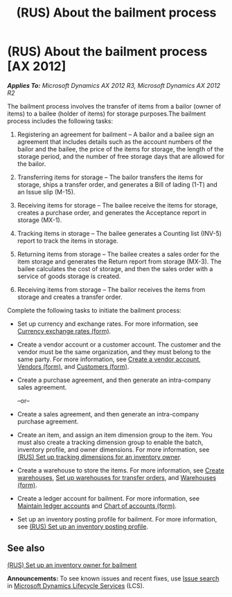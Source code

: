 ﻿---
title: (RUS) About the bailment process
TOCTitle: (RUS) About the bailment process
ms:assetid: e03737bf-0af4-4c71-9c80-ebce6bc7b99e
ms:mtpsurl: https://technet.microsoft.com/en-us/library/JJ733293(v=AX.60)
ms:contentKeyID: 49685260
ms.date: 04/18/2014
mtps_version: v=AX.60
---

# (RUS) About the bailment process [AX 2012]


_**Applies To:** Microsoft Dynamics AX 2012 R3, Microsoft Dynamics AX 2012 R2_

The bailment process involves the transfer of items from a bailor (owner of items) to a bailee (holder of items) for storage purposes.The bailment process includes the following tasks:

1.  Registering an agreement for bailment – A bailor and a bailee sign an agreement that includes details such as the account numbers of the bailor and the bailee, the price of the items for storage, the length of the storage period, and the number of free storage days that are allowed for the bailor.

2.  Transferring items for storage – The bailor transfers the items for storage, ships a transfer order, and generates a Bill of lading (1-T) and an Issue slip (M-15).

3.  Receiving items for storage – The bailee receive the items for storage, creates a purchase order, and generates the Acceptance report in storage (MX-1).

4.  Tracking items in storage – The bailee generates a Counting list (INV-5) report to track the items in storage.

5.  Returning items from storage – The bailee creates a sales order for the item storage and generates the Return report from storage (MX-3). The bailee calculates the cost of storage, and then the sales order with a service of goods storage is created.

6.  Receiving items from storage – The bailor receives the items from storage and creates a transfer order.

Complete the following tasks to initiate the bailment process:

  - Set up currency and exchange rates. For more information, see [Currency exchange rates (form)](https://technet.microsoft.com/en-us/library/hh209477\(v=ax.60\)).

  - Create a vendor account or a customer account. The customer and the vendor must be the same organization, and they must belong to the same party. For more information, see [Create a vendor account](create-a-vendor-account.md), [Vendors (form)](https://technet.microsoft.com/en-us/library/aa592162\(v=ax.60\)), and [Customers (form)](https://technet.microsoft.com/en-us/library/aa590606\(v=ax.60\)).

  - Create a purchase agreement, and then generate an intra-company sales agreement.
    
    –or–

  - Create a sales agreement, and then generate an intra-company purchase agreement.

  - Create an item, and assign an item dimension group to the item. You must also create a tracking dimension group to enable the batch, inventory profile, and owner dimensions. For more information, see [(RUS) Set up tracking dimensions for an inventory owner](rus-set-up-tracking-dimensions-for-an-inventory-owner.md).

  - Create a warehouse to store the items. For more information, see [Create warehouses](create-warehouses.md), [Set up warehouses for transfer orders](set-up-warehouses-for-transfer-orders.md), and [Warehouses (form)](https://technet.microsoft.com/en-us/library/aa620570\(v=ax.60\)).

  - Create a ledger account for bailment. For more information, see [Maintain ledger accounts](maintain-ledger-accounts.md) and [Chart of accounts (form)](https://technet.microsoft.com/en-us/library/aa618234\(v=ax.60\)).

  - Set up an inventory posting profile for bailment. For more information, see [(RUS) Set up an inventory posting profile](rus-set-up-an-inventory-posting-profile.md).

## See also

[(RUS) Set up an inventory owner for bailment](rus-set-up-an-inventory-owner-for-bailment.md)

  
**Announcements:** To see known issues and recent fixes, use [Issue search](http://go.microsoft.com/fwlink/?linkid=389258) in [Microsoft Dynamics Lifecycle Services](http://go.microsoft.com/fwlink/?linkid=306505) (LCS).

